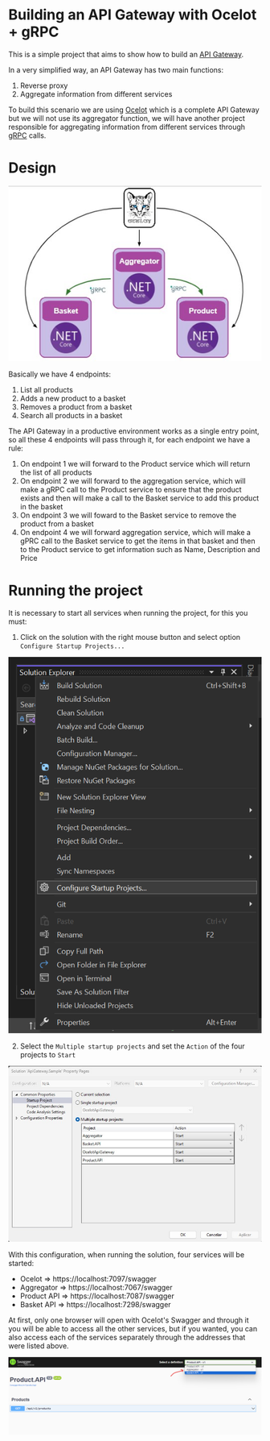 # Building an API Gateway with Ocelot + gRPC
This is a simple project that aims to show how to build an [API Gateway](https://www.nginx.com/learn/api-gateway/).

In a very simplified way, an API Gateway has two main functions:
1. Reverse proxy
2. Aggregate information from different services

To build this scenario we are using [Ocelot](https://github.com/ThreeMammals/Ocelot) which is a complete API Gateway but we will not use its aggregator function, we will have another project responsible for aggregating information from different services through [gRPC](https://grpc.io/) calls.

# Design
![Big Picture](./docs/images/BigPicture.jpg)

Basically we have 4 endpoints:
1. List all products
2. Adds a new product to a basket
3. Removes a product from a basket
4. Search all products in a basket

The API Gateway in a productive environment works as a single entry point, so all these 4 endpoints will pass through it, for each endpoint we have a rule:
1. On endpoint 1 we will forward to the Product service which will return the list of all products
2. On endpoint 2 we will forward to the aggregation service, which will make a gRPC call to the Product service to ensure that the product exists and then will make a call to the Basket service to add this product in the basket
3. On endpoint 3 we will foward to the Basket service to remove the product from a basket
4. On endpoint 4 we will forward aggregation service, which will make a gPRC call to the Basket service to get the items in that basket and then to the Product service to get information such as Name, Description and Price

# Running the project
It is necessary to start all services when running the project, for this you must:
1. Click on the solution with the right mouse button and select option `Configure Startup Projects...`

![Configure Startup Projects](./docs/images/ConfigureStartupProjects.png)

2. Select the `Multiple startup projects` and set the `Action` of the four projects to `Start`

![Action Start Projects](./docs/images/ActionStartProjects.jpg)

With this configuration, when running the solution, four services will be started:
- Ocelot => https://localhost:7097/swagger
- Aggregator => https://localhost:7067/swagger
- Product API => https://localhost:7087/swagger
- Basket API => https://localhost:7298/swagger

At first, only one browser will open with Ocelot's Swagger and through it you will be able to access all the other services, but if you wanted, you can also access each of the services separately through the addresses that were listed above.

![Ocelot project swagger](./docs/images/OcelotSwagger.png)